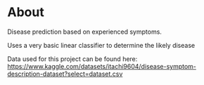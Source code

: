 # About
Disease prediction based on experienced symptoms.

Uses a very basic linear classifier to determine the likely disease

Data used for this project can be found here:
https://www.kaggle.com/datasets/itachi9604/disease-symptom-description-dataset?select=dataset.csv
